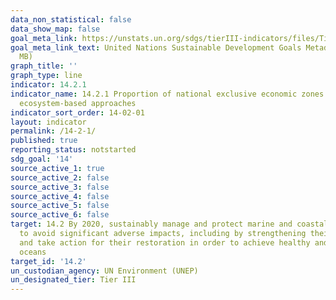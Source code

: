 ```yaml
---
data_non_statistical: false
data_show_map: false
goal_meta_link: https://unstats.un.org/sdgs/tierIII-indicators/files/Tier3-14-02-01.pdf
goal_meta_link_text: United Nations Sustainable Development Goals Metadata (PDF 4.0
  MB)
graph_title: ''
graph_type: line
indicator: 14.2.1
indicator_name: 14.2.1 Proportion of national exclusive economic zones managed using
  ecosystem-based approaches
indicator_sort_order: 14-02-01
layout: indicator
permalink: /14-2-1/
published: true
reporting_status: notstarted
sdg_goal: '14'
source_active_1: true
source_active_2: false
source_active_3: false
source_active_4: false
source_active_5: false
source_active_6: false
target: 14.2 By 2020, sustainably manage and protect marine and coastal ecosystems
  to avoid significant adverse impacts, including by strengthening their resilience,
  and take action for their restoration in order to achieve healthy and productive
  oceans
target_id: '14.2'
un_custodian_agency: UN Environment (UNEP)
un_designated_tier: Tier III
---
```

